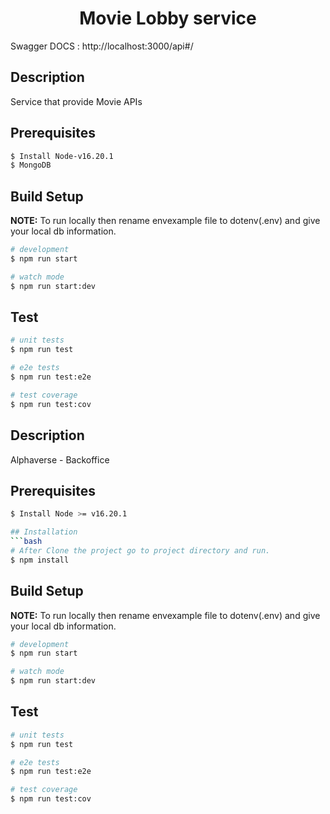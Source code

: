 <p align="center">
  <h1 align="center">Movie Lobby service</h1>
</p>

[circleci-image]: https://img.shields.io/circleci/build/github/nestjs/nest/master?token=abc123def456
[circleci-url]: https://circleci.com/gh/nestjs/nest

  
Swagger DOCS :  http://localhost:3000/api#/
## Description

Service that provide Movie APIs



## Prerequisites
```bash
$ Install Node-v16.20.1
$ MongoDB
```

## Build Setup


**NOTE:** To run locally then rename envexample file to dotenv(.env) and give your local db information.

```bash
# development
$ npm run start

# watch mode
$ npm run start:dev
```

## Test

```bash
# unit tests
$ npm run test

# e2e tests
$ npm run test:e2e

# test coverage
$ npm run test:cov
```

## Description

Alphaverse - Backoffice

## Prerequisites
```bash
$ Install Node >= v16.20.1

## Installation
```bash
# After Clone the project go to project directory and run.
$ npm install
```
## Build Setup


**NOTE:** To run locally then rename envexample file to dotenv(.env) and give your local db information.

```bash
# development
$ npm run start

# watch mode
$ npm run start:dev

```

## Test

```bash
# unit tests
$ npm run test

# e2e tests
$ npm run test:e2e

# test coverage
$ npm run test:cov
```